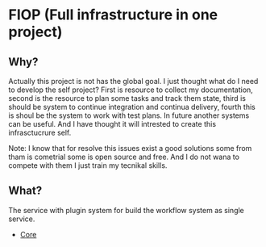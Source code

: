 FIOP (Full infrastructure in one project)
===

## Why?

Actually this project is not has the global goal. I just thought what do I need to develop the self project? First is resource to collect my documentation, second is the resource to plan some tasks and track them state, third is should be system to continue integration and continua delivery, fourth this is shoul be the system to work with test plans. In future another systems can be useful. And I have thought it will intrested to create this infrasctucrure self. 

Note: I know that for resolve this issues exist a good solutions some from tham is cometrial some is open source and free. And I do not wana to compete with them I just train my tecnikal skills.

## What?

The service with plugin system for build the workflow system as single service.

- [Core](https://github.com)